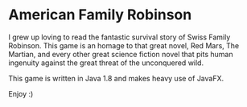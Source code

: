 # American Family Robinson
I grew up loving to read the fantastic survival story of Swiss Family Robinson. This game is an homage to that great novel, Red Mars, The Martian, and every other great science fiction novel that pits human ingenuity against the great threat of the unconquered wild. 

This game is written in Java 1.8 and makes heavy use of JavaFX. 

Enjoy :)
